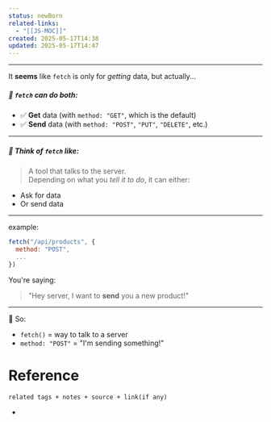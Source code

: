 ```yaml
---
status: newBorn
related-links:
  - "[[JS-MOC]]"
created: 2025-05-17T14:38
updated: 2025-05-17T14:47
---
```

---

It **seems** like `fetch` is only for _getting_ data, but actually...

##### 🤯 `fetch` can do both:

- ✅ **Get** data (with `method: "GET"`, which is the default)
- ✅ **Send** data (with `method: "POST"`, `"PUT"`, `"DELETE"`, etc.)

---
##### 🔧 Think of `fetch` like:

> A tool that talks to the server.  
> Depending on what you _tell it to do_, it can either:

- Ask for data
- Or send data

---

example:

```js
fetch("/api/products", {
  method: "POST",
  ...
})
```

You're saying:

> "Hey server, I want to **send** you a new product!"

---

🧠 So:
- `fetch()` = way to talk to a server
- `method: "POST"` = "I'm sending something!"


# Reference
`related tags + notes + source + link(if any)`
 

- 